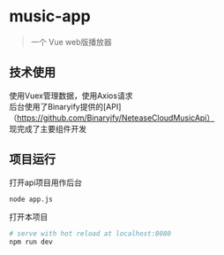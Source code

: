 # music-app

> 一个 Vue web版播放器

## 技术使用
使用Vuex管理数据，使用Axios请求<br> 
后台使用了Binaryify提供的[API]（https://github.com/Binaryify/NeteaseCloudMusicApi）<br>
现完成了主要组件开发

## 项目运行
打开api项目用作后台
```bash
node app.js
```
打开本项目
``` bash
# serve with hot reload at localhost:8080
npm run dev

```
